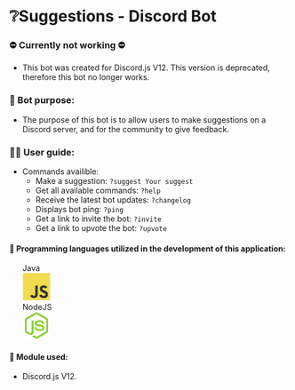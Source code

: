 # ❔Suggestions - Discord Bot
### ⛔ Currently not working ⛔
- This bot was created for Discord.js V12. This version is deprecated, therefore this bot no longer works.

### 🤖 Bot purpose:
- The purpose of this bot is to allow users to make suggestions on a Discord server, and for the community to give feedback.

### 🙍‍♂️ User guide:
- Commands availible:
  - Make a suggestion: `?suggest Your suggest`
  - Get all available commands: `?help`
  - Receive the latest bot updates: `?changelog`
  - Displays bot ping: `?ping`
  - Get a link to invite the bot: `?invite`
  - Get a link to upvote the bot: `?upvote`

#### 🔨 Programming languages utilized in the development of this application:
<ul style="list-style-type: none;">
  <li>Java 
    <br><img src="https://github.com/devicons/devicon/blob/master/icons/javascript/javascript-original.svg" title="JavaScript" alt="JavaScript" width="50" height="50"/></li>
  <li>NodeJS
    <br><img src="https://github.com/devicons/devicon/blob/master/icons/nodejs/nodejs-original.svg" title="NodeJS" alt="NodeJS" width="50" height="50"/></li>
</ul>

#### 📓 Module used:
- Discord.js V12.
